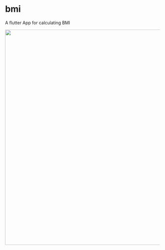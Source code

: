 # bmi

A flutter App for calculating BMI

<img height="700" src="https://github.com/OdongoWaga/BMI-Calculator/blob/master/assets/Aug-11-2019%2023-26-03.gif" />
